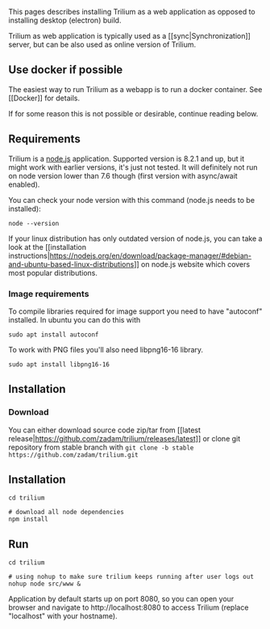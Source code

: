 This pages describes installing Trilium as a web application as opposed to installing desktop (electron) build.

Trilium as web application is typically used as a [[sync|Synchronization]] server, but can be also used as online version of Trilium.

## Use docker if possible

The easiest way to run Trilium as a webapp is to run a docker container. See [[Docker]] for details.

If for some reason this is not possible or desirable, continue reading below.

## Requirements

Trilium is a [node.js](http://nodejs.org/) application. Supported version is 8.2.1 and up, but it might work with earlier versions, it's just not tested. It will definitely not run on node version lower than 7.6 though (first version with async/await enabled).

You can check your node version with this command (node.js needs to be installed):
~~~~
node --version
~~~~

If your linux distribution has only outdated version of node.js, you can take a look at the [[installation instructions|https://nodejs.org/en/download/package-manager/#debian-and-ubuntu-based-linux-distributions]] on node.js website which covers most popular distributions.

### Image requirements

To compile libraries required for image support you need to have "autoconf" installed. In ubuntu you can do this with

~~~~
sudo apt install autoconf
~~~~

To work with PNG files you'll also need libpng16-16 library.

~~~~
sudo apt install libpng16-16
~~~~

## Installation 

### Download
You can either download source code zip/tar from [[latest release|https://github.com/zadam/trilium/releases/latest]] or clone git repository from stable branch with ```git clone -b stable https://github.com/zadam/trilium.git```

## Installation
~~~
cd trilium

# download all node dependencies
npm install
~~~~

## Run

~~~~
cd trilium

# using nohup to make sure trilium keeps running after user logs out
nohup node src/www &
~~~~

Application by default starts up on port 8080, so you can open your browser and navigate to http://localhost:8080 to access Trilium (replace "localhost" with your hostname).
